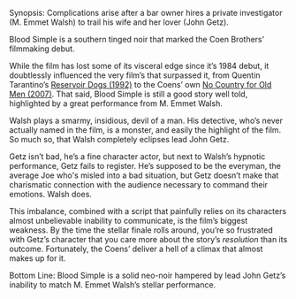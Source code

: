 Synopsis: Complications arise after a bar owner hires a private investigator (M. Emmet Walsh) to trail his wife and her lover (John Getz).

Blood Simple is a southern tinged noir that marked the Coen Brothers’ filmmaking debut.

While the film has lost some of its visceral edge since it’s 1984 debut, it doubtlessly influenced the very film’s that surpassed it, from Quentin Tarantino’s <a href="/browse/reviews/reservoir-dogs-1992/">Reservoir Dogs (1992)</a> to the Coens’ own <a href="/browse/reviews/no-country-for-old-men-2007/">No Country for Old Men (2007)</a>.  That said, Blood Simple is still a good story well told, highlighted by a great performance from M. Emmet Walsh.

Walsh plays a smarmy, insidious, devil of a man.  His detective, who’s never actually named in the film, is a monster, and easily the highlight of the film.  So much so, that Walsh completely eclipses lead John Getz. 

Getz isn’t bad, he’s a fine character actor, but next to Walsh’s hypnotic performance, Getz fails to register.  He’s supposed to be the everyman, the average Joe who's misled into a bad situation, but Getz doesn’t make that charismatic connection with the audience necessary to command their emotions.  Walsh does.

This imbalance, combined with a script that painfully relies on its characters almost unbelievable inability to communicate, is the film’s biggest weakness.  By the time the stellar finale rolls around, you’re so frustrated with Getz’s character that you care more about the story’s <em>resolution</em> than its outcome.  Fortunately, the Coens’ deliver a hell of a climax that almost makes up for it.

Bottom Line: Blood Simple is a solid neo-noir hampered by lead John Getz’s inability to match M. Emmet Walsh’s stellar performance.